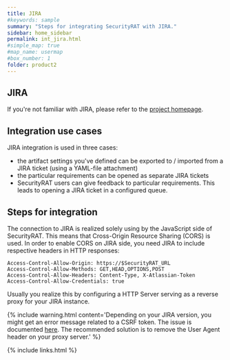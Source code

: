 ```yaml
---
title: JIRA
#keywords: sample
summary: "Steps for integrating SecurityRAT with JIRA."
sidebar: home_sidebar
permalink: int_jira.html
#simple_map: true
#map_name: usermap
#box_number: 1
folder: product2
---
```



## JIRA

If you're not familiar with JIRA, please refer to the [project homepage](https://www.atlassian.com/software/jira). 


## Integration use cases

JIRA integration is used in three cases:

* the artifact settings you've defined can be exported to / imported from a JIRA ticket (using a YAML-file attachment)
* the particular requirements can be opened as separate JIRA tickets
* SecurityRAT users can give feedback to particular requirements. This leads to opening a JIRA ticket in a configured queue.  


## Steps for integration

The connection to JIRA is realized solely using by the JavaScript side of SecurityRAT. This means that Cross-Origin Resource Sharing (CORS) is used. In order to enable CORS on JIRA side, you need JIRA to include respective headers in HTTP responses: 

```
Access-Control-Allow-Origin: https://$SecurityRAT_URL
Access-Control-Allow-Methods: GET,HEAD,OPTIONS,POST
Access-Control-Allow-Headers: Content-Type, X-Atlassian-Token
Access-Control-Allow-Credentials: true

``` 

Usually you realize this by configuring a HTTP Server serving as a reverse proxy for your JIRA instance. 

{% include warning.html content='Depending on your JIRA version, you might get an error message related to a CSRF token. The issue is documented [here](https://confluence.atlassian.com/jirakb/rest-api-calls-with-a-browser-user-agent-header-may-fail-csrf-checks-802591455.html). The recommended solution is to remove the User Agent header on your proxy server.' %}


{% include links.html %}
